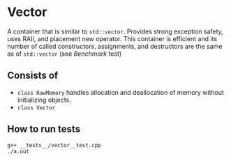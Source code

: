 # Vector

A container that is similar to `std::vector`. Provides strong exception safety, uses RAII, and placement new operator. This container is efficient and its number of called constructors, assignments, and destructors are the same as of `std::vector` (see _Benchmark_ test)

## Consists of

- `class RawMemory` handles allocation and deallocation of memory without initializing objects.
- `class Vector`

## How to run tests

```
g++ __tests__/vector__test.cpp
./a.out
```
